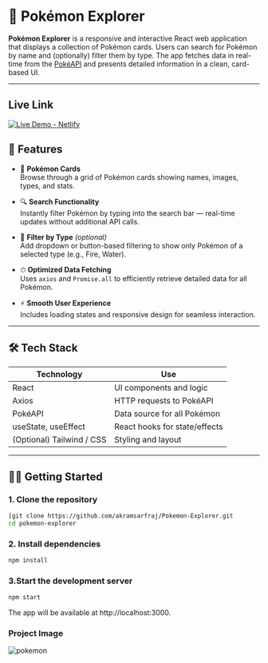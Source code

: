 # 🧩 Pokémon Explorer

**Pokémon Explorer** is a responsive and interactive React web application that displays a collection of Pokémon cards. Users can search for Pokémon by name and (optionally) filter them by type. The app fetches data in real-time from the [PokéAPI](https://pokeapi.co/) and presents detailed information in a clean, card-based UI.

---
## Live Link
[![Live Demo - Netlify](https://img.shields.io/badge/Live-Demo-blue?style=for-the-badge&logo=netlify)](https://poke-mon-explorer.netlify.app/)

## 🚀 Features

- 🎴 **Pokémon Cards**  
  Browse through a grid of Pokémon cards showing names, images, types, and stats.

- 🔍 **Search Functionality**  
  Instantly filter Pokémon by typing into the search bar — real-time updates without additional API calls.

- 🧪 **Filter by Type** *(optional)*  
  Add dropdown or button-based filtering to show only Pokémon of a selected type (e.g., Fire, Water).

- ⏱ **Optimized Data Fetching**  
  Uses `axios` and `Promise.all` to efficiently retrieve detailed data for all Pokémon.

- ⚡ **Smooth User Experience**  
  Includes loading states and responsive design for seamless interaction.

---

## 🛠 Tech Stack

| Technology   | Use                        |
|--------------|-----------------------------|
| React        | UI components and logic     |
| Axios        | HTTP requests to PokéAPI    |
| PokéAPI      | Data source for all Pokémon |
| useState, useEffect | React hooks for state/effects |
| (Optional) Tailwind / CSS | Styling and layout         |

---

## 🧑‍💻 Getting Started

### 1. Clone the repository
```bash
[git clone https://github.com/akramsarfraj/Pokemon-Explorer.git
cd pokemon-explorer
```
### 2. Install dependencies
```bash
npm install
```
### 3.Start the development server
```bash
npm start
```
The app will be available at http://localhost:3000.

### Project Image
![pokemon](https://github.com/user-attachments/assets/f0e8f9f5-332f-4fe2-b89d-75792b8a0a19)


